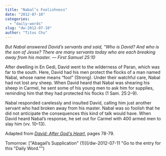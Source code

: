 ```yaml
---
title: "Nabal’s Foolishness"
date: "2012-07-10"
categories: 
  - "daily-words"
slug: "dw-2012-07-10"
author: "Titus Chu"
---
```


_But Nabal answered David’s servants and said, “Who is David? And who is the son of Jesse? There are many servants today who are each breaking away from his master. — First Samuel 25:10_

After dwelling in En Gedi, David went to the wilderness of Paran, which was far to the south. Here, David had his men protect the flocks of a man named Nabal, whose name means “fool” (Strong). Under their watchful care, Nabal had not lost any sheep. When David heard that Nabal was shearing his sheep in Carmel, he sent some of his young men to ask him for supplies, reminding him that they had protected his flocks (1 Sam. 25:2–9).

Nabal responded carelessly and insulted David, calling him just another servant who had broken away from his master. Nabal was so foolish that he did not anticipate the consequences this kind of talk would have. When David heard Nabal’s response, he set out for Carmel with 400 armed men to slay him (vv. 10–13).

Adapted from _[David: After God's Heart](/book-david "Go to the listing for this book.")_, pages 78-79.

Tomorrow: ["Abagail’s Supplication" (1)](/dw-2012-07-11 "Go to the entry for this "Daily Word."")
